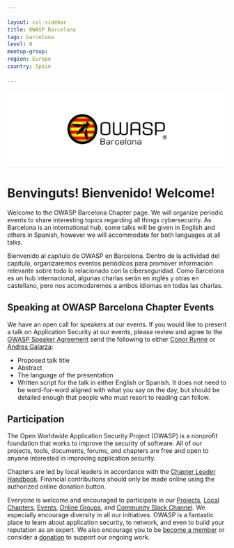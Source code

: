 ```yaml
---

layout: col-sidebar
title: OWASP Barcelona
tags: barcelona
level: 0
meetup-group: 
region: Europe
country: Spain

---
```


<img src="https://github.com/OWASP/www-chapter-barcelona/blob/adb387ab53fbaeb6b6a12ba6a73aed5338cdb4cb/assets/images/logo-owasp-barcelona.jpeg?raw=true" />

# Benvinguts! Bienvenido! Welcome!
Welcome to the OWASP Barcelona Chapter page. We will organize periodic events to share interesting topics regarding all things cybersecurity. As Barcelona is an international hub, some talks will be given in English and others in Spanish, however we will accommodate for both languages at all talks.

Bienvenido al capítulo de OWASP en Barcelona. Dentro de la actividad del capítulo, organizaremos eventos periódicos para promover información relevante sobre todo lo relacionado con la ciberseguridad. Como Barcelona es un hub internacional, algunas charlas serán en inglés y otras en castellano, pero nos acomodaremos a ambos idiomas en todas las charlas.

## Speaking at OWASP Barcelona Chapter Events
We have an open call for speakers at our events. If you would like to present a talk on Application Security at our events, please review and agree to the [OWASP Speaker Agreement](/www-policy/speaker-agreement) send the following to either [Conor Rynne](mailto:conor.rynne@owasp.org) or [Andres Galarza](mailto:andres.galarza@owasp.org):

- Proposed talk title
- Abstract
- The language of the presentation
- Written script for the talk in either English or Spanish. It does not need to be word-for-word aligned with what you say on the day, but should be detailed enough that people who must resort to reading can follow.

## Participation
The Open Worldwide Application Security Project (OWASP) is a nonprofit foundation that works to improve the security of software. All of our projects, tools, documents, forums, and chapters are free and open to anyone interested in improving application security. 

Chapters are led by local leaders in accordance with the [Chapter Leader Handbook](/www-policy/rules-of-procedure/chapter-handbook). Financial contributions should only be made online using the authorized online donation button.

Everyone is welcome and encouraged to participate in our [Projects](/projects), [Local Chapters](/chapters), [Events](/events), [Online Groups](https://groups.google.com/a/owasp.com/), and [Community Slack Channel](https://owasp.slack.com/). We especially encourage diversity in all our initiatives. OWASP is a fantastic place to learn about application security, to network, and even to build your reputation as an expert. We also encourage you to be [become a member](/membership) or consider a [donation](/donate) to support our ongoing work.



